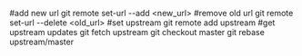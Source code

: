 
#add new url
git remote set-url --add <new_url>
#remove old url
git remote set-url --delete <old_url>
#set upstream
git remote add upstream <url>
#get upstream updates
git fetch upstream
git checkout master
git rebase upstream/master
